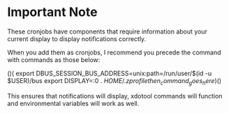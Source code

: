 # Important Note

These cronjobs have components that require information about your current display to display notifications correctly.

When you add them as cronjobs, I recommend you precede the command with commands as those below:

$()$(
	export DBUS_SESSION_BUS_ADDRESS=unix:path=/run/user/$(id -u $USER)/bus
	export DISPLAY=:0
	. $HOME/.zprofile
	then_command_goes_here
)$()

This ensures that notifications will display, xdotool commands will function and environmental variables will work as well.
